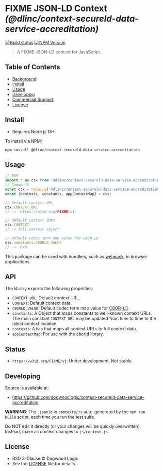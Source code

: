 # FIXME JSON-LD Context _(@dlinc/context-secureld-data-service-accreditation)_

[![Build status](https://img.shields.io/github/actions/workflow/status/dogwoodlogic/context-secureld-data-service-accreditation/main.yml)](https://github.com/digitalbazaar/FIXME-context/actions/workflow/main.yml)
[![NPM Version](https://img.shields.io/npm/v/@dlinc/context-secureld-data-service-accreditation.svg)](https://npm.im/@dlinc/context-secureld-data-service-accreditation)

> A FIXME JSON-LD context for JavaScript.

## Table of Contents

- [Background](#background)
- [Install](#install)
- [Usage](#usage)
- [Developing](#developing)
- [Commercial Support](#commercial-support)
- [License](#license)

## Install

- Requires Node.js 18+.

To install via NPM:

```
npm install @dlinc/context-secureld-data-service-accreditation
```

## Usage

```js
// ESM
import * as ctx from '@dlinc/context-secureld-data-service-accreditation';
// CommonJS
const ctx = require('@dlinc/context-secureld-data-service-accreditation');
const {contexts, constants, appContextMap} = ctx;

// Default context URL
ctx.CONTEXT_URL
// -> 'https://w3id.org/FIXME/v1'

// Default context data
ctx.CONTEXT
// -> full context object

// Default codec term map value for CBOR-LD
ctx.constants.CBORLD_VALUE
// ->  0x0..
```

This package can be used with bundlers, such as [webpack][], in browser
applications.

## API

The library exports the following properties:
- `CONTEXT_URL`: Default context URL.
- `CONTEXT`: Default context data.
- `CBORLD_VALUE`: Default codec term map value for [CBOR-LD][].
- `constants`: A Object that maps constants to well-known context URLs. The
  main constant `CONTEXT_URL` may be updated from time to time to the
  latest context location.
- `contexts`: A `Map` that maps all context URLs to full context data.
- `appContextMap`: For use with the [cborld][] library.

## Status

- `https://w3id.org/FIXME/v1`: Under development. Not stable.

## Developing

Source is available at:
- https://github.com/dogwoodlogic/context-secureld-data-service-accreditation

**WARNING**: The `.jsonld` in `contexts/` is auto-generated by the `npm run
build` script, each time you run the test suite.

Do NOT edit it directly (or your changes will be quickly overwritten).
Instead, make all context changes to `js/context.js`.

## License

- BSD 3-Clause © Dogwood Logic
- See the [LICENSE](./LICENSE) file for details.

[CBOR-LD]: https://digitalbazaar.github.io/cbor-ld-spec/
[cborld]: https://github.com/digitalbazaar/cborld
[webpack]: https://webpack.js.org/
